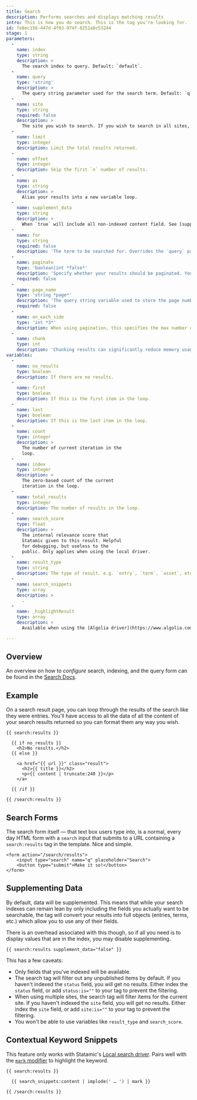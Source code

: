 ```yaml
---
title: Search
description: Performs searches and displays matching results
intro: This is how you do search. This is the tag you're looking for.
id: fe8ec156-447d-4f03-974f-0251a8c53244
stage: 1
parameters:
  -
    name: index
    type: string
    description: >
      The search index to query. Default: `default`.
  -
    name: query
    type: 'string'
    description: >
      The query string parameter used for the search term. Default: `q`.
  -
    name: site
    type: string
    required: false
    description: >
      The site you wish to search. If you wish to search in all sites, you can use a wildcard: `*`. Default: the current site.
  -
    name: limit
    type: integer
    description: Limit the total results returned.
  -
    name: offset
    type: integer
    description: Skip the first `n` number of results.
  -
    name: as
    type: string
    description: >
      Alias your results into a new variable loop.
  -
    name: supplement_data
    type: string
    description: >
      When `true` will include all non-indexed content field. See [supplementing data](#supplementing-data) Default: `true`.
  -
    name: for
    type: string
    required: false
    description: 'The term to be searched for. Overrides the `query` parameter.'
  -
    name: paginate
    type: 'boolean|int *false*'
    description: 'Specify whether your results should be paginated. You can pass `true` and also use the `limit` param, or just pass the limit directly in here.'
    required: false
  -
    name: page_name
    type: 'string *page*'
    description: 'The query string variable used to store the page number (ie. `?page=`).'
    required: false
  -
    name: on_each_side
    type: 'int *3*'
    description: When using pagination, this specifies the max number of links each side of the current page. The minimum value is `1`.
  -
    name: chunk
    type: int
    description: 'Chunking results can significantly reduce memory usage when loading lots of results. Specify how many results should be included in each "chunk".'
variables:
  -
    name: no_results
    type: boolean
    description: If there are no results.
  -
    name: first
    type: boolean
    description: If this is the first item in the loop.
  -
    name: last
    type: boolean
    description: If this is the last item in the loop.
  -
    name: count
    type: integer
    description: >
      The number of current iteration in the
      loop.
  -
    name: index
    type: integer
    description: >
      The zero-based count of the current
      iteration in the loop.
  -
    name: total_results
    type: integer
    description: The number of results in the loop.
  -
    name: search_score
    type: float
    description: >
      The internal relevance score that
      Statamic given to this result. Helpful
      for debugging, but useless to the
      public. Only applies when using the local driver.
  -
    name: result_type
    type: string
    description: The type of result. e.g. `entry`, `term`, `asset`, etc.
  -
    name: search_snippets
    type: array
    description: >
      .
  -
    name: _highlightResult
    type: array
    description: >
      Available when using the [Algolia driver](https://www.algolia.com/doc/api-client/php/search#fields). Displays a field with the search term automatically highlighted. Example: `{{ _highlightResult:myfield:value }}`

---
```

## Overview

An overview on how to _configure_ search, indexing, and the query form can be found in the [Search Docs](/search).


## Example

On a search result page, you can loop through the results of the search like they were entries. You'll have access to all the data of all the content of your search results returned so you can format them any way you wish.

```
{{ search:results }}

  {{ if no_results }}
    <h2>No results.</h2>
  {{ else }}

    <a href="{{ url }}" class="result">
      <h2>{{ title }}</h2>
      <p>{{ content | truncate:240 }}</p>
    </a>

  {{ /if }}

{{ /search:results }}
```

## Search Forms

The search form itself — that text box users type into, is a normal, every day HTML form with a `search` input that submits to a URL containing a `search:results` tag in the template. Nice and simple.

```
<form action="/search/results">
    <input type="search" name="q" placeholder="Search">
    <button type="submit">Make it so!</button>
</form>
```

## Supplementing Data

By default, data will be supplemented. This means that while your search indexes can remain lean by only including the fields you actually
want to be searchable, the tag will convert your results into full objects (entries, terms, etc.) which allow you to use any of their fields.

There is an overhead associated with this though, so if all you need is to display values that are in the index, you may disable supplementing.

```
{{ search:results supplement_data="false" }}
```

This has a few caveats:

- Only fields that you've indexed will be available.
- The search tag will filter out any unpublished items by default. If you haven't indexed the `status` field, you will get no results. Either
  index the `status` field, or add `status:is=""` to your tag to prevent the filtering.
- When using multiple sites, the search tag will filter items for the current site. If you haven't indexed the `site` field, you will get no results. Either
  index the `site` field, or add `site:is=""` to your tag to prevent the filtering.
- You won't be able to use variables like `result_type` and `search_score`.

## Contextual Keyword Snippets

This feature only works with Statamic's [Local search driver](/search#local-driver). Pairs well with the [`mark` modifier](/modifiers/mark) to highlight the keyword.

```
{{ search:results }}

  {{ search_snippets:content | implode(' … ') | mark }}

{{ /search:results }}
```

